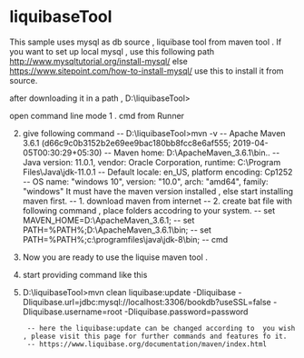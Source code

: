 # liquibaseTool


This sample uses mysql as db source , liquibase tool from maven tool .
If you want to set up local mysql , 
use this following path http://www.mysqltutorial.org/install-mysql/
else 
https://www.sitepoint.com/how-to-install-mysql/ use this to install it from source. 

after downloading it in a path , 
		D:\liquibaseTool>

open command line mode 
1 . cmd from Runner 

2. give following command 
		-- D:\liquibaseTool>mvn -v
		-- Apache Maven 3.6.1 (d66c9c0b3152b2e69ee9bac180bb8fcc8e6af555; 2019-04-05T00:30:29+05:30)
		-- Maven home: D:\ApacheMaven_3.6.1\bin\..
		-- Java version: 11.0.1, vendor: Oracle Corporation, runtime: C:\Program Files\Java\jdk-11.0.1
		-- Default locale: en_US, platform encoding: Cp1252
		-- OS name: "windows 10", version: "10.0", arch: "amd64", family: "windows"
	It must have the maven version installed , else start installing maven first.
		-- 1. download maven from internet
		-- 2. create bat file with following command , place folders accodring to your system.
			-- set MAVEN_HOME=D:\ApacheMaven_3.6.1;
			-- set PATH=%PATH%;D:\ApacheMaven_3.6.1\bin;
			-- set PATH=%PATH%;c:\programfiles\java\jdk-8\bin;
			-- cmd 


3. Now you are ready to use the liquise maven tool .

4. start providing command like this 

5. D:\liquibaseTool>mvn clean liquibase:update -Dliquibase  -Dliquibase.url=jdbc:mysql://localhost:3306/bookdb?useSSL=false -Dliquibase.username=root -Dliquibase.password=password
	
		-- here the liquibase:update can be changed according to  you wish , please visit this page for further commands and features fo it. 
		-- https://www.liquibase.org/documentation/maven/index.html

  

